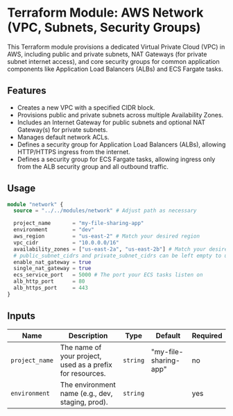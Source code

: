 # Terraform Module: AWS Network (VPC, Subnets, Security Groups)

This Terraform module provisions a dedicated Virtual Private Cloud (VPC) in AWS, including public and private subnets, NAT Gateways (for private subnet internet access), and core security groups for common application components like Application Load Balancers (ALBs) and ECS Fargate tasks.

## Features

* Creates a new VPC with a specified CIDR block.
* Provisions public and private subnets across multiple Availability Zones.
* Includes an Internet Gateway for public subnets and optional NAT Gateway(s) for private subnets.
* Manages default network ACLs.
* Defines a security group for Application Load Balancers (ALBs), allowing HTTP/HTTPS ingress from the internet.
* Defines a security group for ECS Fargate tasks, allowing ingress only from the ALB security group and all outbound traffic.

## Usage

```terraform
module "network" {
  source = "../../modules/network" # Adjust path as necessary

  project_name       = "my-file-sharing-app"
  environment        = "dev"
  aws_region         = "us-east-2" # Match your desired region
  vpc_cidr           = "10.0.0.0/16"
  availability_zones = ["us-east-2a", "us-east-2b"] # Match your desired region's AZs
  # public_subnet_cidrs and private_subnet_cidrs can be left empty to use defaults
  enable_nat_gateway = true
  single_nat_gateway = true
  ecs_service_port   = 5000 # The port your ECS tasks listen on
  alb_http_port      = 80
  alb_https_port     = 443
}
```

## Inputs
| Name | Description | Type | Default | Required|
|---|---|---|---|---|
|`project_name`| The name of your project, used as a prefix for resources.| `string`| "my-file-sharing-app"| no|
|`environment`| The environment name (e.g., dev, staging, prod).| `string`| | yes|